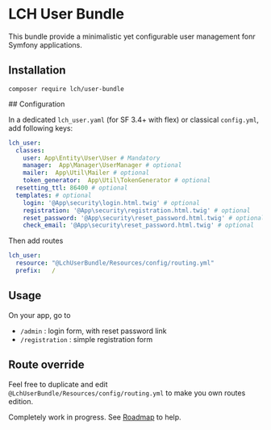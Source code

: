 # LCH User Bundle

This bundle provide a minimalistic yet configurable user management fonr Symfony applications.

## Installation

```
composer require lch/user-bundle
```

## Configuration

In a dedicated `lch_user.yaml` (for SF 3.4+ with flex) or classical `config.yml`, add following keys:
```yaml
lch_user:
  classes:
    user: App\Entity\User\User # Mandatory
    manager:  App\Manager\UserManager # optional
    mailer:  App\Util\Mailer # optional
    token_generator:  App\Util\TokenGenerator # optional
  resetting_ttl: 86400 # optional
  templates: # optional
    login: '@App\security\login.html.twig' # optional
    registration: '@App\security\registration.html.twig' # optional
    reset_password: '@App\security\reset_password.html.twig' # optional
    check_email: '@App\security\reset_password.html.twig' # optional
```

Then add routes

```yaml
lch_user:
  resource: "@LchUserBundle/Resources/config/routing.yml"
  prefix:   /
```

## Usage

On your app, go to
* `/admin` : login form, with reset password link
* `/registration` : simple registration form

## Route override
Feel free to duplicate and edit `@LchUserBundle/Resources/config/routing.yml` to make you own routes edition.

Completely work in progress. See [Roadmap]() to help.